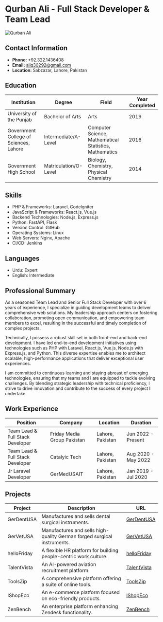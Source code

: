 # Qurban Ali - Full Stack Developer & Team Lead

![Qurban Ali](image_url)

## Contact Information

- **Phone:** +92.322.1436408
- **Email:** aliq30292@gmail.com
- **Location:** Sabzazar, Lahore, Pakistan

## Education

| Institution | Degree | Field | Year Completed |
|-------------|--------|-------|----------------|
| University of the Punjab | Bachelor of Arts | Arts | 2019 |
| Government College of Sciences, Lahore | Intermediate/A-Level | Computer Science, Mathematical Statistics, Mathematics | 2016 |
| Government High School | Matriculation/O-Level | Biology, Chemistry, Physical Chemistry | 2014 |

## Skills

- PHP & Frameworks: Laravel, CodeIgniter
- JavaScript & Frameworks: React.js, Vue.js
- Backend Technologies: Node.js, Express.js
- Python: FastAPI, Flask
- Version Control: GitHub
- Operating Systems: Linux
- Web Servers: Nginx, Apache
- CI/CD: Jenkins

## Languages

- Urdu: Expert
- English: Intermediate

## Professional Summary

As a seasoned Team Lead and Senior Full Stack Developer with over 6 years of experience, I specialize in guiding development teams to deliver comprehensive web solutions. My leadership approach centers on fostering collaboration, promoting open communication, and empowering team members to excel, resulting in the successful and timely completion of complex projects.

Technically, I possess a robust skill set in both front-end and back-end development. I have led end-to-end development initiatives using technologies such as PHP with Laravel, React.js, Vue.js, Node.js with Express.js, and Python. This diverse expertise enables me to architect scalable, high-performance applications that deliver exceptional user experiences.

I am committed to continuous learning and staying abreast of emerging technologies, ensuring that my teams and I are equipped to tackle evolving challenges. By blending strategic leadership with technical proficiency, I strive to drive innovation and contribute to the success of every project I undertake.

## Work Experience

| Position | Company | Location | Duration |
|----------|---------|----------|----------|
| Team Lead & Full Stack Developer | Friday Media Group Pakistan | Lahore, Pakistan | Jun 2022 - Present |
| Team Lead & Full Stack Developer | Catalyic Tech | Lahore, Pakistan | Aug 2020 - May 2022 |
| Jr Laravel Developer | GerMedUSAIT | Lahore, Pakistan | Jan 2019 - Jul 2020 |

## Projects

| Project | Description | URL |
|---------|-------------|-----|
| GerDentUSA | Manufactures and sells dental surgical instruments. | [GerDentUSA](https://www.gerdentusa.com/) |
| GerVetUSA | Manufactures and sells high-quality German forged surgical instruments. | [GerVetUSA](https://www.gervetusa.com) |
| helloFriday | A flexible HR platform for building people-centric work culture. | [helloFriday](https://www.hellofriday.io) |
| TalentVista | An AI-powered aviation recruitment platform. | [TalentVista](https://talentvista.ai) |
| ToolsZip | A comprehensive platform offering a suite of online tools. | [ToolsZip](https://toolszip.com/) |
| IShopEco | An e-commerce platform focused on eco-friendly products. | [IShopEco](https://www.ishopeco.com/) |
| ZenBench | An enterprise platform enhancing Zendesk functionality. | [ZenBench](https://www.zenbench.io/) |
